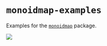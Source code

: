 # `monoidmap-examples`

Examples for the [`monoidmap`](https://github.com/jonathanknowles/monoidmap) package.

<a href="https://jonathanknowles.github.io/monoidmap-examples/"><img src="https://img.shields.io/badge/Examples-Documentation-227755" /></a>
